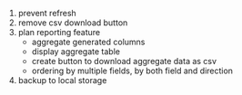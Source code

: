 1. prevent refresh
2. remove csv download button
3. plan reporting feature
   * aggregate generated columns
   * display aggregate table
   * create button to download aggregate data as csv
   * ordering by multiple fields, by both field and direction
4. backup to local storage